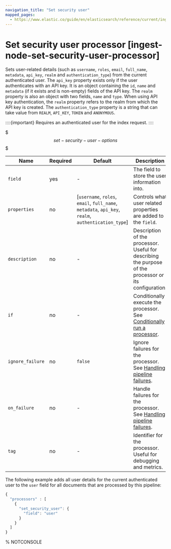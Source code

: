 ```yaml
---
navigation_title: "Set security user"
mapped_pages:
  - https://www.elastic.co/guide/en/elasticsearch/reference/current/ingest-node-set-security-user-processor.html
---
```


# Set security user processor [ingest-node-set-security-user-processor]


Sets user-related details (such as `username`, `roles`, `email`, `full_name`, `metadata`, `api_key`, `realm` and `authentication_type`) from the current authenticated user. The `api_key` property exists only if the user authenticates with an API key. It is an object containing the `id`, `name` and `metadata` (if it exists and is non-empty) fields of the API key. The `realm` property is also an object with two fields, `name` and `type`. When using API key authentication, the `realm` property refers to the realm from which the API key is created. The `authentication_type` property is a string that can take value from `REALM`, `API_KEY`, `TOKEN` and `ANONYMOUS`.

::::{important}
Requires an authenticated user for the index request.
::::


$$$set-security-user-options$$$

| Name | Required | Default | Description |
| --- | --- | --- | --- |
| `field` | yes | - | The field to store the user information into. |
| `properties` | no | [`username`, `roles`, `email`, `full_name`, `metadata`, `api_key`, `realm`, `authentication_type`] | Controls what user related properties are added to the `field`. |
| `description` | no | - | Description of the processor. Useful for describing the purpose of the processor or its configuration. |
| `if` | no | - | Conditionally execute the processor. See [Conditionally run a processor](docs-content://manage-data/ingest/transform-enrich/ingest-pipelines.md#conditionally-run-processor). |
| `ignore_failure` | no | `false` | Ignore failures for the processor. See [Handling pipeline failures](docs-content://manage-data/ingest/transform-enrich/ingest-pipelines.md#handling-pipeline-failures). |
| `on_failure` | no | - | Handle failures for the processor. See [Handling pipeline failures](docs-content://manage-data/ingest/transform-enrich/ingest-pipelines.md#handling-pipeline-failures). |
| `tag` | no | - | Identifier for the processor. Useful for debugging and metrics. |

The following example adds all user details for the current authenticated user to the `user` field for all documents that are processed by this pipeline:

```js
{
  "processors" : [
    {
      "set_security_user": {
        "field": "user"
      }
    }
  ]
}
```
% NOTCONSOLE

